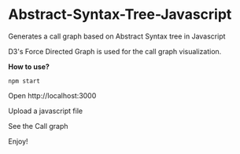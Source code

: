 # Abstract-Syntax-Tree-Javascript

Generates a call graph based on Abstract Syntax tree in Javascript

D3's Force Directed Graph is used for the call graph visualization.

**How to use?**

`npm start`

Open http://localhost:3000

Upload a javascript file

See the Call graph

Enjoy!

